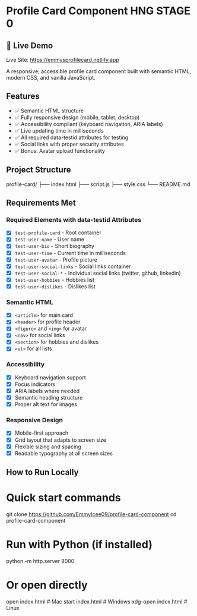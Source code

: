 # Profile Card Component HNG STAGE 0


## 🚀 Live Demo

Live Site: https://emmysprofilecard.netlify.app 

A responsive, accessible profile card component built with semantic HTML, modern CSS, and vanilla JavaScript.

## Features

- ✅ Semantic HTML structure
- ✅ Fully responsive design (mobile, tablet, desktop)
- ✅ Accessibility compliant (keyboard navigation, ARIA labels)
- ✅ Live updating time in milliseconds
- ✅ All required data-testid attributes for testing
- ✅ Social links with proper security attributes
- ✅ Bonus: Avatar upload functionality

## Project Structure
profile-card/
├── index.html
├── script.js
├── style.css
└── README.md

## Requirements Met

### Required Elements with data-testid Attributes
- [x] `test-profile-card` - Root container
- [x] `test-user-name` - User name
- [x] `test-user-bio` - Short biography
- [x] `test-user-time` - Current time in milliseconds
- [x] `test-user-avatar` - Profile picture
- [x] `test-user-social-links` - Social links container
- [x] `test-user-social-*` - Individual social links (twitter, github, linkedin)
- [x] `test-user-hobbies` - Hobbies list
- [x] `test-user-dislikes` - Dislikes list

### Semantic HTML
- [x] `<article>` for main card
- [x] `<header>` for profile header
- [x] `<figure>` and `<img>` for avatar
- [x] `<nav>` for social links
- [x] `<section>` for hobbies and dislikes
- [x] `<ul>` for all lists

### Accessibility
- [x] Keyboard navigation support
- [x] Focus indicators
- [x] ARIA labels where needed
- [x] Semantic heading structure
- [x] Proper alt text for images

### Responsive Design
- [x] Mobile-first approach
- [x] Grid layout that adapts to screen size
- [x] Flexible sizing and spacing
- [x] Readable typography at all screen sizes

## How to Run Locally
# Quick start commands
git clone https://github.com/EmmyIcee09/profile-card-component
cd profile-card-component

# Run with Python (if installed)
python -m http.server 8000

# Or open directly
open index.html  # Mac
start index.html # Windows
xdg-open index.html # Linux

